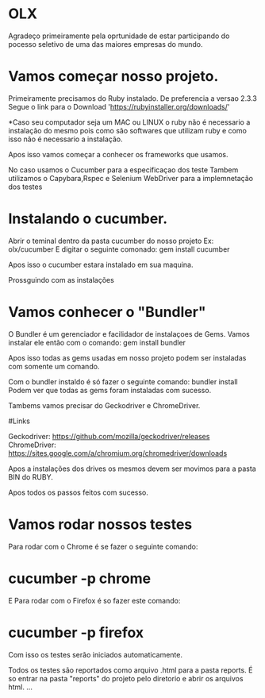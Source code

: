 # OLX

Agradeço primeiramente pela oprtunidade de estar participando do pocesso seletivo de uma das maiores empresas do mundo.

# Vamos começar nosso projeto.


Primeiramente precisamos do Ruby instalado.
De preferencia a versao 2.3.3
Segue o link para o Download 'https://rubyinstaller.org/downloads/'

*Caso seu computador seja um MAC ou LINUX o ruby não é necessario a instalação do mesmo pois como são softwares que utilizam ruby e como isso não é necessario a instalação.

Apos isso vamos começar a conhecer os frameworks que usamos. 

No caso usamos o Cucumber para a especificaçao dos teste
Tambem utilizamos o Capybara,Rspec e Selenium WebDriver para a implemnetação dos testes

# Instalando o cucumber.

Abrir o teminal dentro da pasta cucumber do nosso projeto 
Ex: olx/cucumber 
E digitar o seguinte comonado: gem install cucumber 

Apos isso o cucumber estara instalado em sua maquina.

Prossguindo com as instalações 

# Vamos conhecer o "Bundler"

O Bundler é um gerenciador e facilidador de instalaçoes de Gems.
Vamos instalar ele então com o comando: gem install bundler 

Apos isso todas as gems usadas em nosso projeto podem ser instaladas com somente um comando.

Com o bundler instaldo é só fazer o seguinte comando: bundler install
Podem ver que todas as gems foram instaladas com sucesso.

Tambems vamos precisar do Geckodriver e ChromeDriver.

#Links

Geckodriver: https://github.com/mozilla/geckodriver/releases
ChromeDriver: https://sites.google.com/a/chromium.org/chromedriver/downloads

Apos a instalações dos drives os mesmos devem ser movimos para a pasta BIN do RUBY.

Apos todos os passos feitos com sucesso.
# Vamos rodar nossos testes

Para rodar com o Chrome é se fazer o seguinte comando:  
# cucumber -p chrome 

E Para rodar com o Firefox é so fazer este comando: 
# cucumber -p firefox 

Com isso os testes serão iniciados automaticamente.


Todos os testes são reportados como arquivo .html para a pasta reports.
É so entrar na pasta "reports" do projeto pelo diretorio e abrir os arquivos html.
...




